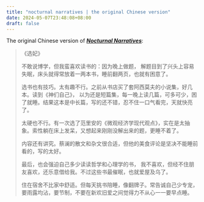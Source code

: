 ```yaml
---
title: "nocturnal narratives | the original Chinese version"
date: 2024-05-07T23:48:08+08:00
draft: false
---
```


The original Chinese version of ***[Nocturnal Narratives](/posts/midnight_musing)***:

> 《选妃》
>
> 不敢说博学，但我蛮喜欢读书的：因为晚上做题， 解题目到了兴头上容易失眠，床头就得常放着一两本书，睡前翻两页，也就有困意了。 
>
> 选书也有技巧。太有趣不行。之前从书店买了套阿西莫夫的小说集，好几本。读到《神们自己》， 以为还是短篇集，每一晚上读几篇，可多可少，困了就睡。结果这本是中长篇，写的还不错，忍不住一口气看完，天就快亮了。 
>
> 太硬也不行。有一次选了范里安的《微观经济学现代观点》，实在是太抽象。索性躺在床上发呆，又想起来刚刚没解出来的题，更睡不着了。
>
> 内容还有讲究。蔡澜的散文和杂文很合适，但他的美食评论是坚决不能睡前看的，写的太好。
>
> 最后，也会强迫自己多少读读哲学和心理学的书， 我不喜欢，但经不住朋友喜欢，还乐意借给我。不过这些书最催眠，也就爱屋及乌了。 
>
> 住在宿舍不比家中舒适。但每天挑书陪睡，像翻牌子。常告诚自己少专宠，要雨露均沾，要节制，不要在新欢旧爱之间觉得力不从心一一要早点睡。
